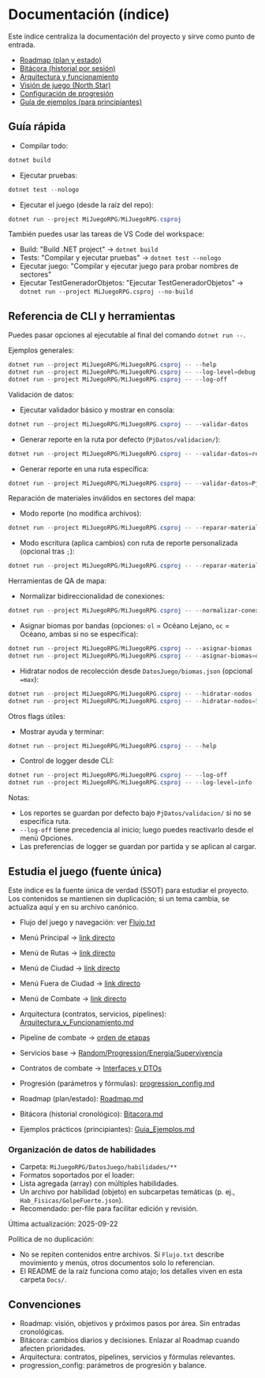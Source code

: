 # Documentación (índice)

Este índice centraliza la documentación del proyecto y sirve como punto de entrada.

- [Roadmap (plan y estado)](./Roadmap.md)
- [Bitácora (historial por sesión)](./Bitacora.md)
- [Arquitectura y funcionamiento](./Arquitectura_y_Funcionamiento.md)
- [Visión de juego (North Star)](./Vision_de_Juego.md)
- [Configuración de progresión](./progression_config.md)
- [Guía de ejemplos (para principiantes)](./Guia_Ejemplos.md)

## Guía rápida

- Compilar todo:

```powershell
dotnet build
```

- Ejecutar pruebas:

```powershell
dotnet test --nologo
```

- Ejecutar el juego (desde la raíz del repo):

```powershell
dotnet run --project MiJuegoRPG/MiJuegoRPG.csproj
```

También puedes usar las tareas de VS Code del workspace:

- Build: "Build .NET project" → `dotnet build`
- Tests: "Compilar y ejecutar pruebas" → `dotnet test --nologo`
- Ejecutar juego: "Compilar y ejecutar juego para probar nombres de sectores"
- Ejecutar TestGeneradorObjetos: "Ejecutar TestGeneradorObjetos" → `dotnet run --project MiJuegoRPG.csproj --no-build`

## Referencia de CLI y herramientas

Puedes pasar opciones al ejecutable al final del comando `dotnet run --`.

Ejemplos generales:

```powershell
dotnet run --project MiJuegoRPG/MiJuegoRPG.csproj -- --help
dotnet run --project MiJuegoRPG/MiJuegoRPG.csproj -- --log-level=debug
dotnet run --project MiJuegoRPG/MiJuegoRPG.csproj -- --log-off
```

Validación de datos:

- Ejecutar validador básico y mostrar en consola:

```powershell
dotnet run --project MiJuegoRPG/MiJuegoRPG.csproj -- --validar-datos
```

- Generar reporte en la ruta por defecto (`PjDatos/validacion/`):

```powershell
dotnet run --project MiJuegoRPG/MiJuegoRPG.csproj -- --validar-datos=report
```

- Generar reporte en una ruta específica:

```powershell
dotnet run --project MiJuegoRPG/MiJuegoRPG.csproj -- --validar-datos=PjDatos/validacion/mi_reporte.txt
```

Reparación de materiales inválidos en sectores del mapa:

- Modo reporte (no modifica archivos):

```powershell
dotnet run --project MiJuegoRPG/MiJuegoRPG.csproj -- --reparar-materiales=report
```

- Modo escritura (aplica cambios) con ruta de reporte personalizada (opcional tras `;`):

```powershell
dotnet run --project MiJuegoRPG/MiJuegoRPG.csproj -- --reparar-materiales=write;PjDatos/validacion/materiales_reparacion.txt
```

Herramientas de QA de mapa:

- Normalizar bidireccionalidad de conexiones:

```powershell
dotnet run --project MiJuegoRPG/MiJuegoRPG.csproj -- --normalizar-conexiones
```

- Asignar biomas por bandas (opciones: `ol` = Océano Lejano, `oc` = Océano, ambas si no se especifica):

```powershell
dotnet run --project MiJuegoRPG/MiJuegoRPG.csproj -- --asignar-biomas
dotnet run --project MiJuegoRPG/MiJuegoRPG.csproj -- --asignar-biomas=ol,oc
```

- Hidratar nodos de recolección desde `DatosJuego/biomas.json` (opcional `=max`):

```powershell
dotnet run --project MiJuegoRPG/MiJuegoRPG.csproj -- --hidratar-nodos
dotnet run --project MiJuegoRPG/MiJuegoRPG.csproj -- --hidratar-nodos=5
```

Otros flags útiles:

- Mostrar ayuda y terminar:

```powershell
dotnet run --project MiJuegoRPG/MiJuegoRPG.csproj -- --help
```

- Control de logger desde CLI:

```powershell
dotnet run --project MiJuegoRPG/MiJuegoRPG.csproj -- --log-off
dotnet run --project MiJuegoRPG/MiJuegoRPG.csproj -- --log-level=info
```

Notas:

- Los reportes se guardan por defecto bajo `PjDatos/validacion/` si no se especifica ruta.
- `--log-off` tiene precedencia al inicio; luego puedes reactivarlo desde el menú Opciones.
- Las preferencias de logger se guardan por partida y se aplican al cargar.

## Estudia el juego (fuente única)

Este índice es la fuente única de verdad (SSOT) para estudiar el proyecto. Los contenidos se mantienen sin duplicación; si un tema cambia, se actualiza aquí y en su archivo canónico.

- Flujo del juego y navegación: ver [Flujo.txt](../../Flujo.txt)

- Menú Principal → [link directo](../../Flujo.txt#menu-principal-del-juego-juegoiniciar)
- Menú de Rutas → [link directo](../../Flujo.txt#menu-de-rutas-juegomostrarmenurutas)
- Menú de Ciudad → [link directo](../../Flujo.txt#menu-de-ciudad-menuciudad)
- Menú Fuera de Ciudad → [link directo](../../Flujo.txt#menu-fuera-de-ciudad-menufueraciudad)
- Menú de Combate → [link directo](../../Flujo.txt#menu-de-combate-base-actual)
- Arquitectura (contratos, servicios, pipelines): [Arquitectura_y_Funcionamiento.md](./Arquitectura_y_Funcionamiento.md)

- Pipeline de combate → [orden de etapas](./Arquitectura_y_Funcionamiento.md#4-combate-pipeline-y-estados)
- Servicios base → [Random/Progression/Energía/Supervivencia](./Arquitectura_y_Funcionamiento.md#1-visión-general-del-sistema)
- Contratos de combate → [Interfaces y DTOs](./Arquitectura_y_Funcionamiento.md#15-apéndice-de-contratos-interfaces-y-dtos)
- Progresión (parámetros y fórmulas): [progression_config.md](./progression_config.md)
- Roadmap (plan/estado): [Roadmap.md](./Roadmap.md)
- Bitácora (historial cronológico): [Bitacora.md](./Bitacora.md)
- Ejemplos prácticos (principiantes): [Guia_Ejemplos.md](./Guia_Ejemplos.md)

### Organización de datos de habilidades

- Carpeta: `MiJuegoRPG/DatosJuego/habilidades/**`
- Formatos soportados por el loader:
- Lista agregada (array) con múltiples habilidades.
- Un archivo por habilidad (objeto) en subcarpetas temáticas (p. ej., `Hab_Fisicas/GolpeFuerte.json`).
- Recomendado: per-file para facilitar edición y revisión.

Última actualización: 2025-09-22

Política de no duplicación:

- No se repiten contenidos entre archivos. Si `Flujo.txt` describe movimiento y menús, otros documentos solo lo referencian.
- El README de la raíz funciona como atajo; los detalles viven en esta carpeta `Docs/`.

## Convenciones

- Roadmap: visión, objetivos y próximos pasos por área. Sin entradas cronológicas.
- Bitácora: cambios diarios y decisiones. Enlazar al Roadmap cuando afecten prioridades.
- Arquitectura: contratos, pipelines, servicios y fórmulas relevantes.
- progression_config: parámetros de progresión y balance.
